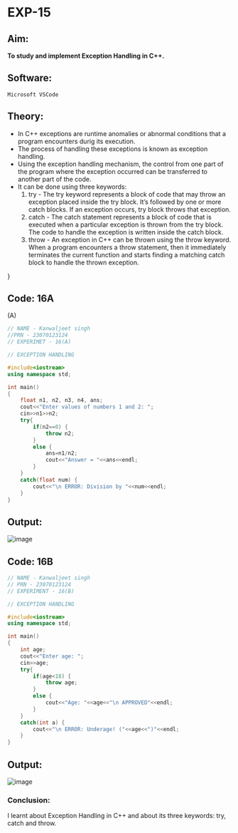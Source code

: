 # EXP-15

## Aim:
**To study and implement Exception Handling in C++.**

## Software:
`Microsoft VSCode`

## Theory:
<ul>
    <li>In C++ exceptions are runtime anomalies or abnormal conditions that a program encounters durig its execution. </li>
    <li>The process of handling these exceptions is known as exception handling. </li> 
    <li>Using the exception handling mechanism, the control from one part of the program where the exception occurred can be transferred to another part of the 
   code.</li>
    <li>It can be done using three keywords: <ol>
        <li>try - The try keyword represents a block of code that may throw an exception placed inside the try block. It’s followed by one or more catch blocks. If an exception occurs, try block throws that exception.</li>
        <li>catch - The catch statement represents a block of code that is executed when a particular exception is thrown from the try block. The code to handle the exception is written inside the catch block.</li>
        <li>throw - An exception in C++ can be thrown using the throw keyword. When a program encounters a throw statement, then it immediately terminates the current function and starts finding a matching catch block to handle the thrown exception.</li></ol></li>
</ul>

}
## Code: 16A
(A) <br> 
```cpp
// NAME - Kanwaljeet singh
//PRN - 23070123124 
// EXPERIMET - 16(A) 

// EXCEPTION HANDLING 

#include<iostream>
using namespace std;

int main()
{
    float n1, n2, n3, n4, ans;
    cout<<"Enter values of numbers 1 and 2: ";
    cin>>n1>>n2;
    try{
        if(n2==0) {
            throw n2;
        }
        else {
            ans=n1/n2;
            cout<<"Answer = "<<ans<<endl;
        }
    }
    catch(float num) {
        cout<<"\n ERROR: Division by "<<num<<endl;
    }
}
```

## Output:
![image](https://github.com/user-attachments/assets/4722642c-c087-4388-9b39-c5ba3d50f5de)







## Code: 16B
```cpp
// NAME - Kanwaljeet singh
// PRN - 23070123124
// EXPERIMENT - 16(B) 

// EXCEPTION HANDLING 

#include<iostream>
using namespace std;

int main()
{
    int age;
    cout<<"Enter age: ";
    cin>>age;
    try{
        if(age<18) {
            throw age;
        }
        else {
            cout<<"Age: "<<age<<"\n APPROVED"<<endl;
        }
    }
    catch(int a) {
        cout<<"\n ERROR: Underage! ("<<age<<")"<<endl;
    }
}

```
## Output:
![image](https://github.com/user-attachments/assets/7ca1f640-6ed1-4582-bdaf-af329dd0d4de)







### Conclusion:
I learnt about Exception Handling in C++ and about its three keywords: try, catch and throw. 
